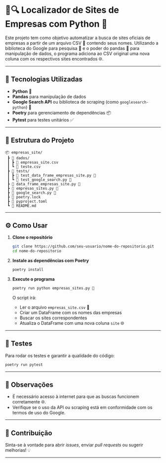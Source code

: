 
# 🏢🔍 Localizador de Sites de Empresas com Python 🐍

Este projeto tem como objetivo automatizar a busca de sites oficiais de empresas a partir de um arquivo CSV 📄 contendo seus nomes. Utilizando a biblioteca do Google para pesquisa 🔎 e o poder do pandas 🐼 para manipulação de dados, o programa adiciona ao CSV original uma nova coluna com os respectivos sites encontrados 🌐.

---

## 🚀 Tecnologias Utilizadas

- **Python** 🐍  
- **Pandas** para manipulação de dados  
- **Google Search API** ou biblioteca de scraping (como `googlesearch-python`) 🔎  
- **Poetry** para gerenciamento de dependências 📦  
- **Pytest** para testes unitários ✅

---

## 📁 Estrutura do Projeto

```
📦 empresas_site/
 ┣ 📂 dados/
 ┃ ┣ 📄 empresas_site.csv
 ┃ ┗ 📄 teste.csv
 ┣ 📂 tests/
 ┃ ┣ 📄 test_data_frame_empresas_site.py 🐍
 ┃ ┗ 📄 test_google_search.py 🐍
 ┣ 📄 data_frame_empresas_site.py 🐍
 ┣ 📄 empresas_sites.py 🐍
 ┣ 📄 google_search.py 🐍
 ┣ 📄 poetry.lock
 ┣ 📄 pyproject.toml
 ┗ 📄 README.md
```

---

## ⚙️ Como Usar

1. **Clone o repositório**  
   ```bash
   git clone https://github.com/seu-usuario/nome-do-repositorio.git
   cd nome-do-repositorio
   ```

2. **Instale as dependências com Poetry**  
   ```bash
   poetry install
   ```

3. **Execute o programa**  
   ```bash
   poetry run python empresas_sites.py 🐍
   ```

   O script irá:
   - Ler o arquivo `empresas_site.csv` 📄
   - Criar um DataFrame com os nomes das empresas
   - Buscar os sites correspondentes
   - Atualiza o DataFrame com uma nova coluna `site` 🌐

---

## 🧪 Testes

Para rodar os testes e garantir a qualidade do código:

```bash
poetry run pytest
```

---

## 📌 Observações

- É necessário acesso à internet para que as buscas funcionem corretamente 🌐.
- Verifique se o uso da API ou scraping está em conformidade com os termos de uso do Google.

---

## 🧠 Contribuição

Sinta-se à vontade para abrir *issues*, enviar *pull requests* ou sugerir melhorias! 💡

---
